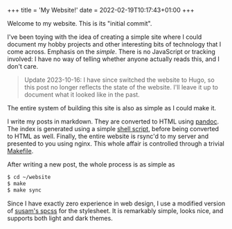 +++
title = 'My Website!'
date = 2022-02-19T10:17:43+01:00
+++

Welcome to my website. This is its "initial commit".

I've been toying with the idea of creating a simple site where I could document
my hobby projects and other interesting bits of technology that I come across.
Emphasis on the *simple*. There is no JavaScript or tracking involved: I have
no way of telling whether anyone actually reads this, and I don't care.

> Update 2023-10-16: I have since switched the website to Hugo, so this post no 
> longer reflects the state of the website. I'll leave it up to document what 
> it looked like in the past.

The entire system of building this site is also as simple as I could make it.

I write my posts in markdown. They are converted to HTML using 
[pandoc](https://pandoc.org/). The index is generated using a simple 
[shell 
script](https://github.com/tomaskala/website/blob/8399f06389fe54cebd9b84871a79acd85c8b4fc2/fill-index), 
before being converted to HTML as well. Finally, the entire website is rsync'd 
to my server and presented to you using nginx. This whole affair is controlled 
through a trivial 
[Makefile](https://github.com/tomaskala/website/blob/14244da168693efa9a36530b445feb483742f13e/Makefile).

After writing a new post, the whole process is as simple as
```bash
$ cd ~/website
$ make
$ make sync
```

Since I have exactly zero experience in web design, I use a modified version of
[susam's spcss](https://github.com/susam/spcss) for the stylesheet. It is
remarkably simple, looks nice, and supports both light and dark themes.
